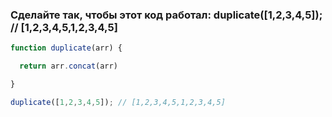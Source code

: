 ### Сделайте так, чтобы этот код работал: duplicate([1,2,3,4,5]); // [1,2,3,4,5,1,2,3,4,5]

~~~~javascript
function duplicate(arr) {

  return arr.concat(arr)

}

duplicate([1,2,3,4,5]); // [1,2,3,4,5,1,2,3,4,5]
~~~~

